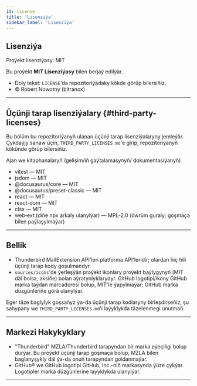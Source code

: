 ```yaml
---
id: license
title: 'Lisenziýa'
sidebar_label: 'Lisenziýa'
---
```


## Lisenziýa

Proýekt lisenziýasy: MIT

Bu proýekt **MIT Lisenziýasy** bilen berjaý edilýär.

- Doly tekst: `LICENSE`'da repozitoriýadaky kökde görüp bilersiňiz.
- © Robert Nowotny (bitranox)

---

## Üçünji tarap lisenziýalary {#third-party-licenses}

Bu bölüm bu repozitoriýanyň ulanan üçünji tarap lisenziýalaryny jemleýär. Çykdaýjy sanaw üçin, `THIRD_PARTY_LICENSES.md`'e girip, repozitoriýanyň kökünde görüp bilersiňiz.

Ajan we kitaphanalaryň (gelişim/iň gaýtalamasynyň/ dokumentasiýanyň)

- vitest — MIT
- jsdom — MIT
- @docusaurus/core — MIT
- @docusaurus/preset-classic — MIT
- react — MIT
- react-dom — MIT
- clsx — MIT
- web‑ext (diňe npx arkaly ulanylýar) — MPL‑2.0 (öwrüm guraly; goşmaça bilen paýlaşylmaýar)

---

## Bellik

- Thunderbird MailExtension API'leri platforma API'leridir; olardan hiç hili üçünji tarap kody goşulmandyr.
- `sources/icons`'de ýerleşýän proýekt ikonlary proýekt baýlygynyň (MIT däl bolsa, aksiňe) bolan aýratynlyklarydyr. GitHub logotipi/ikony GitHub marka taýdan marcadoresi bolup, MIT'le ýapylmaýar; GitHub marka düzgünleriňe görä ulanylýar.

Eger täze baglylyk goşsaňyz ýa-da üçünji tarap kodlaryny birleşdirseňiz, şu sahypany we `THIRD_PARTY_LICENSES.md`'i laýyklykda täzelenmegi unutmaň.

---

## Markezi Hakykyklary

- "Thunderbird" MZLA/Thunderbird tarapyndan bir marka eýeçiligi bolup durýar. Bu proýekt üçünji tarap goşmaça bolup, MZLA bilen baglanyşykly däl ýa-da onuň tarapyndan goldanmaýar.
- GitHub® we GitHub logotipi GitHub, Inc.-niň markasynda ýüze çykýar. Logotipler marka düzgünlerine laýyklykda ulanylýar.

---
